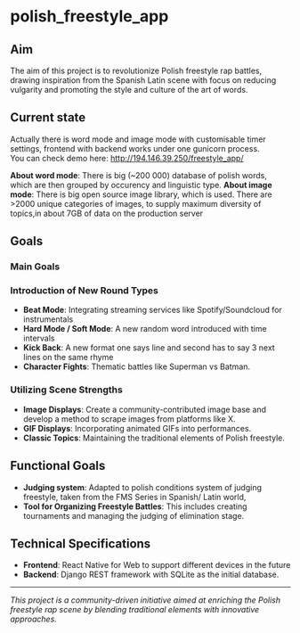 # polish_freestyle_app


## Aim
The aim of this project is to revolutionize Polish freestyle rap battles, drawing inspiration from the Spanish Latin scene with focus on reducing vulgarity and promoting the style and culture of the art of words.

## Current state

Actually there is word mode and image mode with customisable timer settings, frontend with backend works under one gunicorn process.   
You can check demo here: http://194.146.39.250/freestyle_app/

**About word mode**: 
There is big (~200 000) database of polish words, which are then grouped by occurency and linguistic type.
**About image mode**: There is big open source image library, which is used. There are >2000 unique categories of images, to supply maximum diversity of topics,in about 7GB of data on the production server


## Goals

### Main Goals

### Introduction of New Round Types
- **Beat Mode**: Integrating streaming services like Spotify/Soundcloud for instrumentals
- **Hard Mode / Soft Mode**: A new random word introduced with time intervals
- **Kick Back**: A new format one says line and second has to say 3 next lines on the same rhyme
- **Character Fights**: Thematic battles like Superman vs Batman.

### Utilizing Scene Strengths
- **Image Displays**: Create a community-contributed image base and develop a method to scrape images from platforms like X.
- **GIF Displays**: Incorporating animated GIFs into performances.
- **Classic Topics**: Maintaining the traditional elements of Polish freestyle.

## Functional Goals
- **Judging system**: Adapted to polish conditions system of judging freestyle, taken from the FMS Series in Spanish/ Latin world,
- **Tool for Organizing Freestyle Battles**: This includes creating tournaments and managing the judging of elimination stage.

## Technical Specifications
- **Frontend**: React Native for Web to support different devices in the future
- **Backend**: Django REST framework with SQLite as the initial database.

---
*This project is a community-driven initiative aimed at enriching the Polish freestyle rap scene by blending traditional elements with innovative approaches.*
